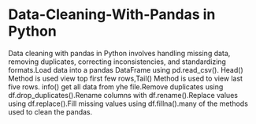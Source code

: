 # Data-Cleaning-With-Pandas in Python
Data cleaning with pandas in Python involves handling missing data, removing duplicates, correcting inconsistencies, and standardizing formats.Load data into a pandas DataFrame using pd.read_csv().
 Head() Method is used view  top first few rows,Tail() Method is used to view last five rows. info() get all data from yhe file.Remove duplicates using df.drop_duplicates().Rename columns with df.rename().Replace values using df.replace().Fill missing values using df.fillna().many of the methods used to clean the pandas.











